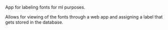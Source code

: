 App for labeling fonts for ml purposes. 

Allows for viewing of the fonts through a web app and assigning a label 
that gets stored in the database.
